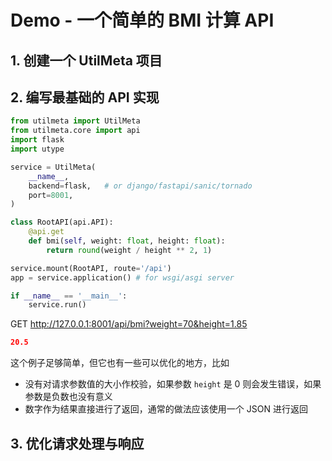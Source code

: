 # Demo - 一个简单的 BMI 计算 API


## 1. 创建一个 UtilMeta 项目




## 2. 编写最基础的 API 实现

```python
from utilmeta import UtilMeta  
from utilmeta.core import api  
import flask  
import utype  

service = UtilMeta(  
	__name__,  
	backend=flask,   # or django/fastapi/sanic/tornado
	port=8001,  
)  

class RootAPI(api.API):  
	@api.get  
	def bmi(self, weight: float, height: float):  
		return round(weight / height ** 2, 1)

service.mount(RootAPI, route='/api')  
app = service.application() # for wsgi/asgi server  

if __name__ == '__main__':  
	service.run()
```


GET http://127.0.0.1:8001/api/bmi?weight=70&height=1.85
```json
20.5
```


这个例子足够简单，但它也有一些可以优化的地方，比如
* 没有对请求参数值的大小作校验，如果参数 `height` 是 0 则会发生错误，如果参数是负数也没有意义
* 数字作为结果直接进行了返回，通常的做法应该使用一个 JSON 进行返回


## 3. 优化请求处理与响应